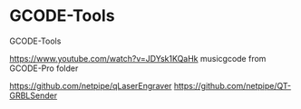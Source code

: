 # GCODE-Tools
GCODE-Tools

https://www.youtube.com/watch?v=JDYsk1KQaHk musicgcode from GCODE-Pro folder

https://github.com/netpipe/qLaserEngraver
https://github.com/netpipe/QT-GRBLSender